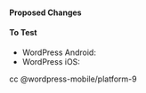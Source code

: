 #### Proposed Changes



#### To Test

<!-- Please include instructions for testing these changes on both WordPress apps.
     This can be a link to a PR in that app's repo using the proposed changes.  -->

* WordPress Android: 
* WordPress iOS: 

cc @wordpress-mobile/platform-9 

